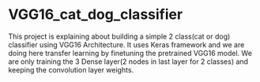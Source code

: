 # VGG16_cat_dog_classifier


This project is explaining about building a simple 2 class(cat or dog) classifier using VGG16 Architecture.
It uses Keras framework and we are doing here transfer learning by finetuning the pretrained VGG16 model. We are only training
the 3 Dense layer(2 nodes in last layer for 2 classes) and keeping the convolution layer weights.
